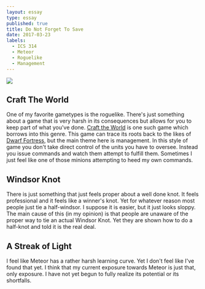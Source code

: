 ```yaml
---
layout: essay
type: essay
published: true
title: Do Not Forget To Save
date: 2017-03-23
labels:
  - ICS 314
  - Meteor
  - Roguelike
  - Management
---
```


<img class="ui medium left floated image" src="../images/lost-sign.jpg">

## Craft The World
One of my favorite gametypes is the roguelike. There's just something about a game that is very harsh in its consequences but allows for you to keep part of what you've done. [Craft the World](http://store.steampowered.com/app/248390/) is one such game which borrows into this genre. This game can trace its roots back to the likes of [Dwarf Fortress,](http://www.bay12games.com/dwarves/) but the main theme here is management. In this style of game you don't take direct control of the units you have to oversee. Instead you issue commands and watch them attempt to fulfill them. Sometimes I just feel like one of those minions attempting to heed my own commands.

## Windsor Knot
There is just something that just feels proper about a well done knot. It feels professional and it feels like a winner's knot. Yet for whatever reason most people just tie a half-windsor. I suppose it is easier, but it just looks sloppy. The main cause of this (in my opinion) is that people are unaware of the proper way to tie an actual Windsor Knot. Yet they are shown how to do a half-knot and told it is the real deal. 

## A Streak of Light
I feel like Meteor has a rather harsh learning curve. Yet I don't feel like I've found that yet. I think that my current exposure towards Meteor is just that, only exposure. I have not yet begun to fully realize its potential or its shortfalls. 
